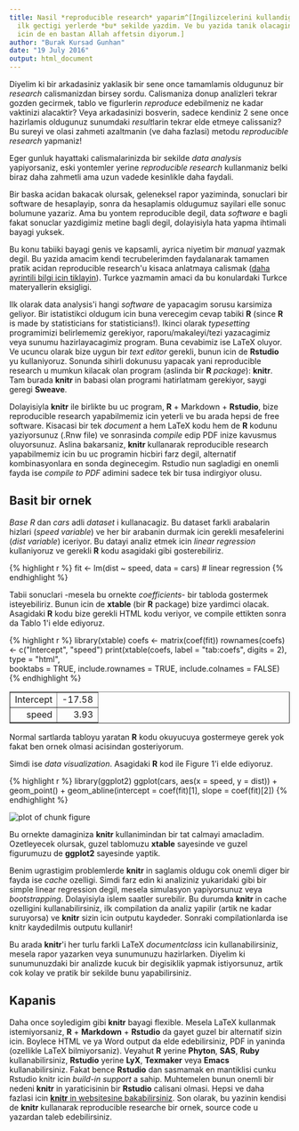 ```yaml
---
title: Nasil *reproducible research* yaparim^[Ingilizcelerini kullandigim kelimeleri
  ilk gectigi yerlerde *bu* sekilde yazdim. Ve bu yazida tanik olacaginiz Turkce katliami
  icin de en bastan Allah affetsin diyorum.]
author: "Burak Kursad Gunhan"
date: "19 July 2016"
output: html_document
---
```





Diyelim ki bir arkadasiniz yaklasik bir sene once tamamlamis oldugunuz bir *research* calismanizdan birsey sordu. Calismaniza donup analizleri tekrar gozden gecirmek, tablo ve figurlerin 
*reproduce* edebilmeniz ne kadar vaktinizi alacaktir? Veya arkadasinizi bosverin, sadece kendiniz 2 sene once hazirlamis oldugunuz sunumdaki *result*larin tekrar elde etmeye calissaniz? Bu sureyi ve olasi zahmeti azaltmanin (ve daha fazlasi) metodu *reproducible research* yapmaniz!


Eger gunluk hayattaki calismalarinizda bir sekilde *data analysis* yapiyorsaniz, eski yontemler yerine *reproducible research* kullanmaniz belki biraz daha zahmetli ama uzun vadede kesinlikle daha faydali. 


Bir baska acidan bakacak olursak, geleneksel rapor yaziminda, sonuclari bir software de hesaplayip, sonra da hesaplamis oldugumuz sayilari elle sonuc bolumune yazariz. Ama bu yontem reproducible degil, data *software* e bagli fakat sonuclar yazdigimiz metine bagli degil, dolayisiyla hata yapma ihtimali bayagi yuksek. 


Bu konu tabiiki bayagi genis ve kapsamli, ayrica niyetim bir *manual* yazmak degil. Bu yazida amacim kendi tecrubelerimden faydalanarak tamamen pratik acidan reproducible research'u kisaca anlatmaya calismak ([daha ayrintili bilgi icin tiklayin](http://reproducibleresearch.net)). Turkce yazmamin amaci da bu konulardaki Turkce materyallerin eksigligi. 


Ilk olarak data analysis'i hangi *software* de yapacagim sorusu karsimiza geliyor. Bir istatistikci oldugum icin buna verecegim cevap tabiki **R** (since **R** is made by statisticians for statisticians!). Ikinci olarak *typesetting* programimizi belirlememiz gerekiyor, raporu/makaleyi/tezi yazacagimiz veya sunumu hazirlayacagimiz program. Buna cevabimiz ise LaTeX oluyor. Ve ucuncu olarak bize uygun bir *text editor* gerekli, bunun icin de **Rstudio** yu kullaniyoruz. Sonunda sihirli dokunusu yapacak yani reproducible research u mumkun kilacak olan program (aslinda bir **R** *package*): **knitr**. Tam burada **knitr** in babasi olan programi hatirlatmam gerekiyor, saygi geregi **Sweave**. 


Dolayisiyla **knitr** ile birlikte bu uc program, **R** + Markdown + **Rstudio**, bize reproducible research yapabilmemiz icin yeterli ve bu arada hepsi de free software. Kisacasi bir tek *document* a hem LaTeX kodu hem de **R** kodunu yaziyorsunuz (.Rnw file) ve sonrasinda *compile* edip PDF inize kavusmus oluyorsunuz. Aslina bakarsaniz, **knitr** kullanarak reproducible research yapabilmemiz icin bu uc programin hicbiri farz degil, alternatif kombinasyonlara en sonda deginecegim. Rstudio nun sagladigi en onemli fayda ise *compile to PDF* adimini sadece tek bir tusa indirgiyor olusu.

## Basit bir ornek

*Base R* dan *cars* adli *dataset* i kullanacagiz. Bu dataset farkli arabalarin hizlari (*speed variable*) ve her bir arabanin durmak icin gerekli mesafelerini (*dist variable*) iceriyor. Bu datayi analiz etmek icin *linear regression* kullaniyoruz ve gerekli **R** kodu asagidaki gibi gosterebiliriz.



{% highlight r %}
fit <- lm(dist ~ speed, data = cars) # linear regression 
{% endhighlight %}


Tabii sonuclari -mesela bu ornekte *coefficients*- bir tabloda gostermek isteyebiliriz. Bunun icin de **xtable** (bir **R** package) bize yardimci olacak. Asagidaki **R** kodu bize gerekli HTML kodu veriyor, ve compile ettikten sonra da Tablo 1'i elde ediyoruz.




{% highlight r %}
library(xtable)
coefs <- matrix(coef(fit))
rownames(coefs) <- c("Intercept", "speed")
print(xtable(coefs, label = "tab:coefs",
             digits = 2),
      type = "html",       
      booktabs = TRUE,
      include.rownames = TRUE, 
      include.colnames = FALSE)
{% endhighlight %}

<!-- html table generated in R 3.3.1 by xtable 1.8-2 package -->
<!-- Thu Oct 27 21:12:16 2016 -->
<table border=1>
 <tr> <td align="right"> Intercept </td> <td align="right"> -17.58 </td> </tr>
  <tr> <td align="right"> speed </td> <td align="right"> 3.93 </td> </tr>
  <a name=tab:coefs></a>
</table>



Normal sartlarda tabloyu yaratan **R** kodu okuyucuya gostermeye gerek yok fakat ben ornek olmasi acisindan gosteriyorum.

Simdi ise *data visualization*. Asagidaki **R** kod ile Figure 1'i elde ediyoruz.


{% highlight r %}
library(ggplot2)
ggplot(cars, aes(x = speed, y = dist)) + geom_point() + 
    geom_abline(intercept = coef(fit)[1], slope = coef(fit)[2])
{% endhighlight %}

![plot of chunk figure](/blog/figure/source/first_try/figure-1.png)

Bu ornekte damaginiza **knitr** kullanimindan bir tat calmayi amacladim. Ozetleyecek olursak, guzel tablomuzu **xtable** sayesinde ve guzel figurumuzu de **ggplot2** sayesinde yaptik. 

Benim ugrastigim problemlerde **knitr** in saglamis oldugu cok onemli diger bir fayda ise *cache* ozelligi. Simdi farz edin ki analiziniz yukaridaki gibi bir simple linear regression degil, mesela simulasyon yapiyorsunuz veya *bootstrapping*. Dolayisiyla islem saatler surebilir. Bu durumda **knitr** in cache ozelligini kullanabilirsiniz, ilk compilation da analiz yapilir (artik ne kadar suruyorsa) ve **knitr** sizin icin outputu kaydeder. Sonraki compilationlarda ise knitr kaydedilmis outputu kullanir!

Bu arada **knitr**'i her turlu farkli LaTeX *documentclass* icin kullanabilirsiniz, mesela rapor yazarken veya sunumunuzu hazirlarken. Diyelim ki sunumunuzdaki bir analizde kucuk bir degisiklik yapmak istiyorsunuz, artik cok kolay ve pratik bir sekilde bunu yapabilirsiniz.



## Kapanis

Daha once soyledigim gibi **knitr** bayagi flexible. Mesela LaTeX kullanmak istemiyorsaniz, **R** + **Markdown** + **Rstudio** da gayet guzel bir alternatif sizin icin. Boylece HTML ve ya Word output da elde edebilirsiniz, PDF in yaninda (ozellikle  LaTeX bilmiyorsaniz). Veyahut **R** yerine **Phyton**, **SAS**, **Ruby** kullanabilirsiniz, **Rstudio** yerine **LyX**, **Texmaker** veya **Emacs** kullanabilirsiniz. Fakat bence **Rstudio** dan sasmamak en mantiklisi cunku Rstudio knitr icin *build-in support* a sahip. Muhtemelen bunun onemli bir nedeni **knitr** in yaraticisinin bir **Rstudio** calisani olmasi. Hepsi ve daha fazlasi icin [**knitr** in websitesine bakabilirsiniz](http://yihui.name/knitr/). Son olarak, bu yazinin kendisi de **knitr** kullanarak reproducible researche bir ornek, source code u yazardan taleb edebilirsiniz.

